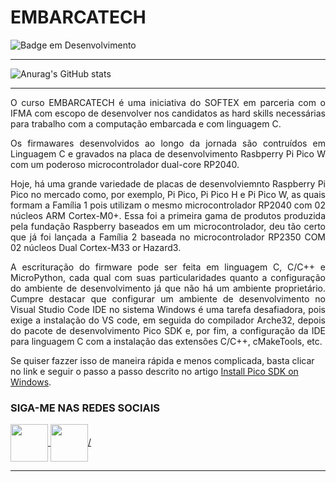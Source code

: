 # EMBARCATECH
![Badge em Desenvolvimento](http://img.shields.io/static/v1?label=PROJETO&message=EM%20DESENVOLVIMENTO&color=GREEN&style=for-the-badge)

---
![Anurag's GitHub stats](https://github-readme-stats.vercel.app/api?username=higo-ricardo&theme=merko&show_icons=true)

---
<div>
<p align="justify">O curso EMBARCATECH é uma iniciativa do SOFTEX em parceria com o IFMA com escopo de desenvolver nos candidatos as hard skills necessárias para trabalho com a computação embarcada e com linguagem C.</p>
<p align="justify">Os firmawares desenvolvidos ao longo da jornada são contruídos em Linguagem C e gravados na placa de desenvolvimento Rasbperry Pi Pico W com um poderoso microcontrolador dual-core RP2040.</p>
<p align="justify">Hoje, há uma grande variedade de placas de desenvolviemnto Raspberry Pi Pico no mercado como, por exemplo, Pi Pico, Pi Pico H e Pi Pico W, as quais formam a Família 1 pois utilizam o mesmo microcontrolador RP2040 com 02 núcleos ARM Cortex-M0+. Essa foi a primeira gama de produtos produzida pela fundação Raspberry baseados em um microcontrolador, deu tão certo que já foi lançada a Família 2 baseada no microcontrolador RP2350 COM 02 núcleos Dual Cortex-M33 or Hazard3.</p> 
<p align="justify">A escrituração do firmware pode ser feita em linguagem C, C/C++ e MicroPython, cada qual com suas particularidades quanto a configuração do ambiente de desenvolvimento já que não há um ambiente proprietário. Cumpre destacar que configurar um ambiente de desenvolvimento no Visual Studio Code IDE no sistema Windows é uma tarefa desafiadora, pois exige a instalação do VS code, em seguida do compilador Arche32, depois do pacote de desenvolvimento Pico SDK e, por fim, a configuração da IDE para linguagem C com a instalação das  extensões C/C++, cMakeTools, etc.</p>
</div>

Se quiser fazzer isso de maneira rápida e menos complicada, basta clicar no link e seguir o passo a passo descrito no artigo <a href="https://www.raspberrypi.com/news/raspberry-pi-pico-windows-installer/">Install Pico SDK on Windows<a>.

 ### SIGA-ME NAS REDES SOCIAIS

 <div>
  <a href="https://www.linkedin.com/in/higomelo/">
     <img src="https://cdn.jsdelivr.net/gh/devicons/devicon@latest/icons/linkedin/linkedin-original.svg" align="center" heigth="60" width="60"/>
  </a>

  <a href="https://www.linkedin.com/in/higomelo/">
    <img src="https://cdn.jsdelivr.net/gh/devicons/devicon@latest/icons/facebook/facebook-original.svg" align="center" heigth="60" width="60" />/          
  </a>
</div>

---
